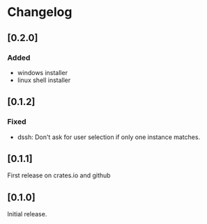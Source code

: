 # Changelog

## [0.2.0]

### Added

- windows installer
- linux shell installer

## [0.1.2]

### Fixed

- dssh: Don't ask for user selection if only one instance matches.

## [0.1.1]

First release on crates.io and github

## [0.1.0]

Initial release.
